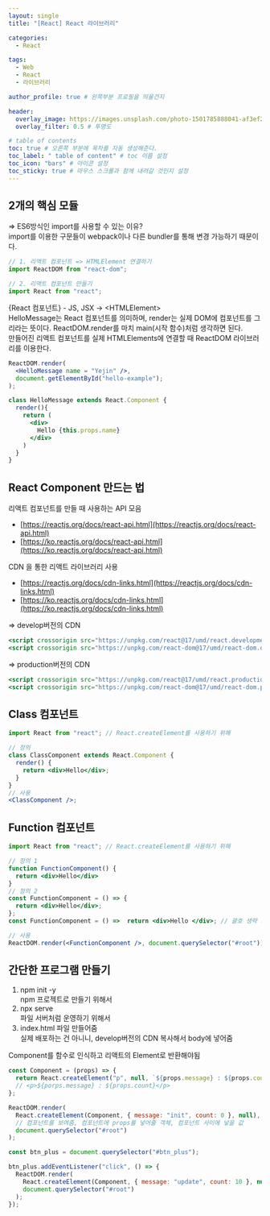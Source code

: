 ```yaml
---
layout: single
title: "[React] React 라이브러리"

categories:
  - React

tags:
  - Web
  - React
  - 라이브러리

author_profile: true # 왼쪽부분 프로필을 띄울건지

header:
  overlay_image: https://images.unsplash.com/photo-1501785888041-af3ef285b470?ixlib=rb-1.2.1&ixid=eyJhcHBfaWQiOjEyMDd9&auto=format&fit=crop&w=1350&q=80
  overlay_filter: 0.5 # 투명도

# table of contents
toc: true # 오른쪽 부분에 목차를 자동 생성해준다.
toc_label: " table of content" # toc 이름 설정
toc_icon: "bars" # 아이콘 설정
toc_sticky: true # 마우스 스크롤과 함께 내려갈 것인지 설정
---
```


## 2개의 핵심 모듈

=> ES6방식인 import를 사용할 수 있는 이유?  
import를 이용한 구문들이 webpack이나 다른 bundler를 통해 변경 가능하기 때문이다.

```jsx
// 1. 리액트 컴포넌트 => HTMLElement 연결하기
import ReactDOM from "react-dom";

// 2. 리액트 컴포넌트 만들기
import React from "react";
```

{React 컴포넌트} - JS, JSX -> &lt;HTMLElement&gt;  
HelloMessage는 React 컴포넌트를 의미하며, render는 실제 DOM에 컴포넌트를 그리라는 뜻이다.
ReactDOM.render를 마치 main(시작 함수)처럼 생각하면 된다.  
만들어진 리액트 컴포넌트를 실제 HTMLElements에 연결할 때 ReactDOM 라이브러리를 이용한다.

```jsx
ReactDOM.render(
  <HelloMessage name = "Yejin" />,
  document.getElementById("hello-example");
);

class HelloMessage extends React.Component {
  render(){
    return (
      <div>
        Hello {this.props.name}
      </div>
    )
  }
}
```

## React Component 만드는 법

리액트 컴포넌트를 만들 때 사용하는 API 모음

- [https://reactjs.org/docs/react-api.html](https://reactjs.org/docs/react-api.html)
- [https://ko.reactjs.org/docs/react-api.html](https://ko.reactjs.org/docs/react-api.html)

CDN 을 통한 리액트 라이브러리 사용

- [https://reactjs.org/docs/cdn-links.html](https://reactjs.org/docs/cdn-links.html)
- [https://ko.reactjs.org/docs/cdn-links.html](https://ko.reactjs.org/docs/cdn-links.html)

=> develop버전의 CDN

```jsx
<script crossorigin src="https://unpkg.com/react@17/umd/react.development.js"></script>
<script crossorigin src="https://unpkg.com/react-dom@17/umd/react-dom.development.js"></script>
```

=> production버전의 CDN

```jsx
<script crossorigin src="https://unpkg.com/react@17/umd/react.production.min.js"></script>
<script crossorigin src="https://unpkg.com/react-dom@17/umd/react-dom.production.min.js"></script>
```

## Class 컴포넌트

```jsx
import React from "react"; // React.createElement를 사용하기 위해

// 정의
class ClassComponent extends React.Component {
  render() {
    return <div>Hello</div>;
  }
}
// 사용
<ClassComponent />;
```

## Function 컴포넌트

```jsx
import React from "react"; // React.createElement를 사용하기 위해

// 정의 1
function FunctionComponent() {
  return <div>Hello</div>
}
// 정의 2
const FunctionComponent = () => {
  return <div>Hello</div>;
};
const FunctionComponent = () =>  return <div>Hello </div>; // 괄호 생략 가능

// 사용
ReactDOM.render(<FunctionComponent />, document.querySelector("#root"));
```

## 간단한 프로그램 만들기

1. npm init -y  
   npm 프로젝트로 만들기 위해서
1. npx serve  
   파일 서버처럼 운영하기 위해서
1. index.html 파일 만들어줌  
   실제 배포하는 건 아니니, develop버전의 CDN 복사해서 body에 넣어줌

Component를 함수로 인식하고 리액트의 Element로 반환해야됨

```jsx
const Component = (props) => {
  return React.createElement("p", null, `${props.message} : ${props.count}`);
  // <p>${porps.message} : ${props.count}</p>
};

ReactDOM.render(
  React.createElement(Component, { message: "init", count: 0 }, null),
  // 컴포넌트를 보여줌, 컴포넌트에 props를 넣어줄 객체, 컴포넌트 사이에 넣을 값
  document.querySelector("#root")
);

const btn_plus = document.querySelector("#btn_plus");

btn_plus.addEventListener("click", () => {
  ReactDOM.render(
    React.createElement(Component, { message: "update", count: 10 }, null),
    document.querySelector("#root")
  );
});
```
